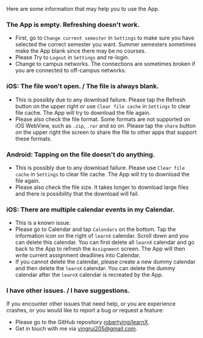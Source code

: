 Here are some information that may help you to use the App.

### The App is empty. Refreshing doesn't work.

- First, go to `Change current semester` in `Settings` to make sure you have selected the correct semester you want. Summer semesters sometimes make the App blank since there may be no courses.
- Please Try to `Logout` in `Settings` and re-login.
- Change to campus networks. The connections are sometimes broken if you are connected to off-campus networks.

### iOS: The file won't open. / The file is always blank.

- This is possibly due to any download failure. Please tap the Refresh button on the upper right or use `Clear file cache` in `Settings` to clear file cache. The App will try to download the file again.
- Please also check the file format. Some formats are not supported on iOS WebView, such as `.zip`, `.rar` and so on. Please tap the `share` button on the upper right the screen to share the file to other apps that support these formats.

### Android: Tapping on the file doesn't do anything.

- This is possibly due to any download failure. Please use `Clear file cache` in `Settings` to clear file cache. The App will try to download the file again.
- Please also check the file size. It takes longer to download large files and there is possibility that the download will fail.

### iOS: There are multiple calendar events in my Calendar.

- This is a known issue.
- Please go to Calendar and tap `Calendars` on the bottom. Tap the information icon on the right of `learnX` calendar. Scroll down and you can delete this calendar. You can first delete all `learnX` calendar and go back to the App to refresh the `Assignment` screen. The App will then write current assignment deadlines into Calendar.
- If you cannot delete the calendar, please create a new dummy calendar and then delete the `learnX` calendar. You can delete the dummy calendar after the `learnX` calendar is recreated by the App.

### I have other issues. / I have suggestions.

If you encounter other issues that need help, or you are experience crashes, or you would like to report a bug or request a feature:

- Please go to the GitHub repository [robertying/learnX](https://github.com/robertying/learnX/issues).
- Get in touch with me via [yingrui205@gmail.com](mailto:yingrui205@gmail.com).
